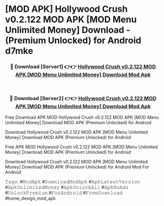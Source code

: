 # [MOD APK] Hollywood Crush v0.2.122 MOD APK [MOD Menu Unlimited Money] Download - (Premium Unlocked) for Android d7mke



<div align="center">
<h3>🔴 Download [Server1] 👉👉 <a href="https://momento.my/?title=Hollywood_Crush_v0.2.122_MOD_APK_[MOD_Menu_Unlimited_Money]_Download">Hollywood Crush v0.2.122 MOD APK [MOD Menu Unlimited Money] Download Mod Apk</a></h3><br>

<h3>🔴 Download [Server2] 👉👉 <a href="https://momento.my/?title=Hollywood_Crush_v0.2.122_MOD_APK_[MOD_Menu_Unlimited_Money]_Download">Hollywood Crush v0.2.122 MOD APK [MOD Menu Unlimited Money] Download Mod Apk</a></h3>
</div>



Free Download APK MOD Hollywood Crush v0.2.122 MOD APK [MOD Menu Unlimited Money] Download MOD APK (Premium Unlocked) for Android

Download Hollywood Crush v0.2.122 MOD APK [MOD Menu Unlimited Money] Download MOD APK (Premium Unlocked) for Android

Free APK MOD Hollywood Crush v0.2.122 MOD APK [MOD Menu Unlimited Money] Download MOD APK (Premium Unlocked) for Android

Download Hollywood Crush v0.2.122 MOD APK [MOD Menu Unlimited Money] Download MOD APK (Premium Unlocked) for Android Mod For Android

𝚃𝚊𝚐𝚜: #𝙼𝚘𝚍𝙰𝚙𝚔 #𝙳𝚘𝚠𝚗𝚕𝚘𝚊𝚍𝙼𝚘𝚍𝙰𝚙𝚔 #𝙰𝚙𝚔𝙻𝚊𝚝𝚎𝚜𝚝𝚅𝚎𝚛𝚜𝚒𝚘𝚗 #𝙰𝚙𝚔𝚄𝚗𝚕𝚒𝚖𝚒𝚝𝚎𝚍𝙼𝚘𝚗𝚎𝚢 #𝙰𝚙𝚔𝚄𝚗𝚕𝚘𝚌𝚔𝙰𝚕𝚕 #𝙰𝚙𝚔𝙽𝚘𝙰𝚍𝚜 #𝚄𝚗𝚕𝚘𝚌𝚔𝙿𝚛𝚎𝚖𝚒𝚞𝚖 #𝙵𝚘𝚛𝙰𝚗𝚍𝚛𝚘𝚒𝚍 #𝙵𝚛𝚎𝚎𝙳𝚘𝚠𝚗𝚕𝚘𝚊𝚍 #home_design_mod_apk
